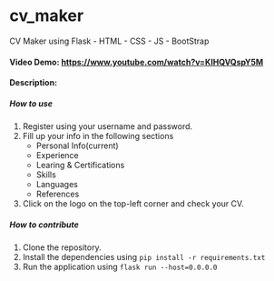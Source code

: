 # cv_maker
CV Maker using Flask - HTML - CSS - JS - BootStrap

#### Video Demo: https://www.youtube.com/watch?v=KlHQVQspY5M

#### Description:

##### How to use
1. Register using your username and password.
2. Fill up your info in the following sections
   - Personal Info(current)
   - Experience
   - Learing & Certifications
   - Skills
   - Languages
   - References
3. Click on the logo on the top-left corner and check your CV.
  
##### How to contribute
1. Clone the repository.
2. Install the dependencies using `pip install -r requirements.txt`
3. Run the application using `flask run --host=0.0.0.0`

